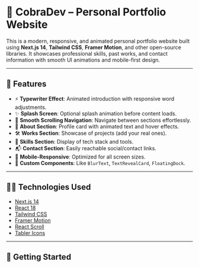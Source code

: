 # 🐍 CobraDev – Personal Portfolio Website

This is a modern, responsive, and animated personal portfolio website built using **Next.js 14**, **Tailwind CSS**, **Framer Motion**, and other open-source libraries. It showcases professional skills, past works, and contact information with smooth UI animations and mobile-first design.

---

## 📌 Features

- ⚡ **Typewriter Effect**: Animated introduction with responsive word adjustments.
- ✨ **Splash Screen**: Optional splash animation before content loads.
- 🔗 **Smooth Scrolling Navigation**: Navigate between sections effortlessly.
- 💼 **About Section**: Profile card with animated text and hover effects.
- 🛠️ **Works Section**: Showcase of projects (add your real ones).
- 🧠 **Skills Section**: Display of tech stack and tools.
- 📬 **Contact Section**: Easily reachable social/contact links.
- 📱 **Mobile-Responsive**: Optimized for all screen sizes.
- 🎨 **Custom Components**: Like `BlurText`, `TextRevealCard`, `FloatingDock`.

---

## 🧑‍💻 Technologies Used

- [Next.js 14](https://nextjs.org/)
- [React 18](https://react.dev/)
- [Tailwind CSS](https://tailwindcss.com/)
- [Framer Motion](https://www.framer.com/motion/)
- [React Scroll](https://www.npmjs.com/package/react-scroll)
- [Tabler Icons](https://tabler.io/icons)

---

## 🚀 Getting Started
